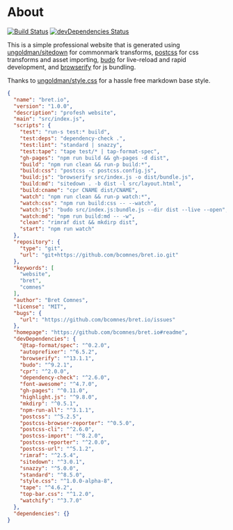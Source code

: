 # About

[![Build Status](https://travis-ci.org/bcomnes/bret.io.svg?branch=master)](https://travis-ci.org/bcomnes/bret.io)
[![devDependencies Status](https://david-dm.org/bcomnes/bret.io/dev-status.svg)](https://david-dm.org/bcomnes/bret.io?type=dev)

This is a simple professional website that is generated using [ungoldman/sitedown](https://github.com/ungoldman/sitedown) for commonmark transforms, [postcss](https://github.com/postcss/postcss) for css transforms and asset importing, [budo](https://github.com/mattdesl/budo) for live-reload and rapid development, and [browserify](http://browserify.org) for js bundling.

Thanks to [ungoldman/style.css](https://github.com/ungoldman/style.css) for a hassle free markdown base style.

```json
{
  "name": "bret.io",
  "version": "1.0.0",
  "description": "profesh website",
  "main": "src/index.js",
  "scripts": {
    "test": "run-s test:* build",
    "test:deps": "dependency-check .",
    "test:lint": "standard | snazzy",
    "test:tape": "tape test/* | tap-format-spec",
    "gh-pages": "npm run build && gh-pages -d dist",
    "build": "npm run clean && run-p build:*",
    "build:css": "postcss -c postcss.config.js",
    "build:js": "browserify src/index.js -o dist/bundle.js",
    "build:md": "sitedown . -b dist -l src/layout.html",
    "build:cname": "cpr CNAME dist/CNAME",
    "watch": "npm run clean && run-p watch:*",
    "watch:css": "npm run build:css -- --watch",
    "watch:js": "budo src/index.js:bundle.js --dir dist --live --open",
    "watch:md": "npm run build:md -- -w",
    "clean": "rimraf dist && mkdirp dist",
    "start": "npm run watch"
  },
  "repository": {
    "type": "git",
    "url": "git+https://github.com/bcomnes/bret.io.git"
  },
  "keywords": [
    "website",
    "bret",
    "comnes"
  ],
  "author": "Bret Comnes",
  "license": "MIT",
  "bugs": {
    "url": "https://github.com/bcomnes/bret.io/issues"
  },
  "homepage": "https://github.com/bcomnes/bret.io#readme",
  "devDependencies": {
    "@tap-format/spec": "^0.2.0",
    "autoprefixer": "^6.5.2",
    "browserify": "^13.1.1",
    "budo": "^9.2.1",
    "cpr": "^2.0.0",
    "dependency-check": "^2.6.0",
    "font-awesome": "^4.7.0",
    "gh-pages": "^0.11.0",
    "highlight.js": "^9.8.0",
    "mkdirp": "^0.5.1",
    "npm-run-all": "^3.1.1",
    "postcss": "^5.2.5",
    "postcss-browser-reporter": "^0.5.0",
    "postcss-cli": "^2.6.0",
    "postcss-import": "^8.2.0",
    "postcss-reporter": "^2.0.0",
    "postcss-url": "^5.1.2",
    "rimraf": "^2.5.4",
    "sitedown": "^3.0.1",
    "snazzy": "^5.0.0",
    "standard": "^8.5.0",
    "style.css": "^1.0.0-alpha-8",
    "tape": "^4.6.2",
    "top-bar.css": "^1.2.0",
    "watchify": "^3.7.0"
  },
  "dependencies": {}
}
```
